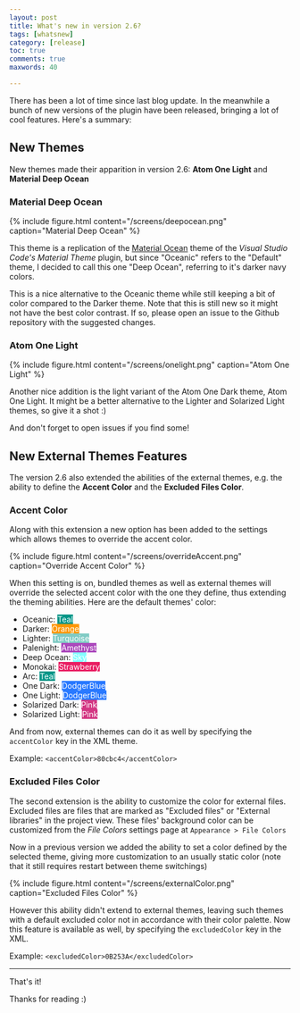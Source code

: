 ```yaml
---
layout: post
title: What's new in version 2.6?
tags: [whatsnew]
category: [release]
toc: true
comments: true
maxwords: 40

---
```


There has been a lot of time since last blog update. In the meanwhile a bunch of new versions of the plugin have been released, bringing a lot of cool features. Here's a summary:

## New Themes

New themes made their apparition in version 2.6: **Atom One Light** and **Material Deep Ocean**

### Material Deep Ocean

{% include figure.html content="/screens/deepocean.png" caption="Material Deep Ocean" %}

This theme is a replication of the [Material Ocean](https://marketplace.visualstudio.com/items?itemName=Equinusocio.vsc-material-theme) theme of the _Visual Studio Code's Material Theme_ plugin, but since "Oceanic" refers to the "Default" theme, I decided to call this one "Deep Ocean", referring to it's darker navy colors.

This is a nice alternative to the Oceanic theme while still keeping a bit of color compared to the Darker theme. Note that this is still new so it might not have the best color contrast. If so, please open an issue to the Github repository with the suggested changes.

### Atom One Light

{% include figure.html content="/screens/onelight.png" caption="Atom One Light" %}

Another nice addition is the light variant of the Atom One Dark theme, Atom One Light. It might be a better alternative to the Lighter and Solarized Light themes, so give it a shot :)

And don't forget to open issues if you find some!

## New External Themes Features

The version 2.6 also extended the abilities of the external themes, e.g. the ability to define the **Accent Color** and the **Excluded Files Color**.

### Accent Color

Along with this extension a new option has been added to the settings which allows themes to override the accent color.

{% include figure.html content="/screens/overrideAccent.png" caption="Override Accent Color" %}

When this setting is on, bundled themes as well as external themes will override the selected accent color with the one they define, thus extending the theming abilities. Here are the default themes' color:

- Oceanic: <span style="background-color: #009688; color: white">Teal</span>
- Darker: <span style="background-color: #FF9800; color: white">Orange</span>
- Lighter: <span style="background-color: #80CBC4; color: white">Turquoise</span>
- Palenight: <span style="background-color: #ab47bc; color: white">Amethyst</span>
- Deep Ocean: <span style="background-color: #84ffff; color: white">Sky</span>
- Monokai: <span style="background-color: #E91E63; color: white">Strawberry</span>
- Arc: <span style="background-color: #009688; color: white">Teal</span>
- One Dark: <span style="background-color: #2979ff; color: white">DodgerBlue</span>
- One Light: <span style="background-color: #2979ff; color: white">DodgerBlue</span>
- Solarized Dark: <span style="background-color: #d33682; color: white">Pink</span>
- Solarized Light: <span style="background-color: #d33682; color: white">Pink</span>

And from now, external themes can do it as well by specifying the `accentColor` key in the XML theme.

Example:
`<accentColor>80cbc4</accentColor>`

### Excluded Files Color

The second extension is the ability to customize the color for external files. Excluded files are files that are marked as "Excluded files" or "External libraries" in the project view. These files' background color can be customized from the _File Colors_ settings page at `Appearance > File Colors`

Now in a previous version we added the ability to set a color defined by the selected theme, giving more customization to an usually static color (note that it still requires restart between theme switchings)

{% include figure.html content="/screens/externalColor.png" caption="Excluded Files Color" %}

However this ability didn't extend to external themes, leaving such themes with a default excluded color not in accordance with their color palette. Now this feature is available as well, by specifying the `excludedColor` key in the XML.

Example:
`<excludedColor>0B253A</excludedColor>`

----

That's it!

Thanks for reading :)
